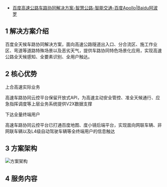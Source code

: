 - [百度高速公路车路协同解决方案-智慧公路-智能交通-百度Apollo|Baidu阿波罗](https://www.apollo.auto/its/ih/gsglclxt/)

## 1 解决方案介绍

百度全天候车路协同解决方案，面向高速公路隧道出入口、分合流区、施工作业区、弯道等道路特殊场景以及恶劣天气，提供车路协同特色场景化应用，实现高速公路全天候感知、全要素识别、全用户触达。

## 2 核心优势

上合高速实际业务

高速车路协同云控平台保留开放式API，为高速主动安全管控、准全天候通行、应急指挥调度等上层业务系统提供V2X数据支撑

下达全量终端用户

高速车路协同云控平台已打通百度地图、度小镜后端平台，实现面向网联车辆、非网联车辆以及L4级自动驾驶车辆等全终端用户的信息触达

## 3 方案架构

![方案架构](http://apollo-new.cdn.bcebos.com/data/image/2022/06/13/16046_c7c8_2696.png)

## 4 服务内容